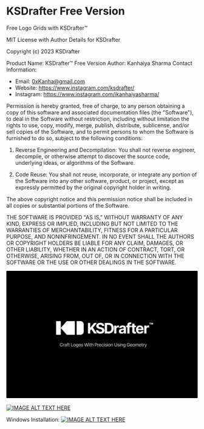 # KSDrafter Free Version
Free Logo Grids with KSDrafter™  

MIT License with Author Details for KSDrafter

Copyright (c) 2023 KSDrafter

Product Name: KSDrafter™ Free Version
Author: Kanhaiya Sharma
Contact Information:
- Email: 0xKanha@gmail.com
- Website: https://www.instagram.com/ksdrafter/
- Instagram: https://www.instagram.com/ikanhaiyasharma/

Permission is hereby granted, free of charge, to any person obtaining a copy of this software and associated documentation files (the "Software"), to deal in the Software without restriction, including without limitation the rights to use, copy, modify, merge, publish, distribute, sublicense, and/or sell copies of the Software, and to permit persons to whom the Software is furnished to do so, subject to the following conditions:

1. Reverse Engineering and Decompilation: You shall not reverse engineer, decompile, or otherwise attempt to discover the source code, underlying ideas, or algorithms of the Software.

2. Code Reuse: You shall not reuse, incorporate, or integrate any portion of the Software into any other software, product, or project, except as expressly permitted by the original copyright holder in writing.

The above copyright notice and this permission notice shall be included in all copies or substantial portions of the Software.

THE SOFTWARE IS PROVIDED "AS IS," WITHOUT WARRANTY OF ANY KIND, EXPRESS OR IMPLIED, INCLUDING BUT NOT LIMITED TO THE WARRANTIES OF MERCHANTABILITY, FITNESS FOR A PARTICULAR PURPOSE, AND NONINFRINGEMENT. IN NO EVENT SHALL THE AUTHORS OR COPYRIGHT HOLDERS BE LIABLE FOR ANY CLAIM, DAMAGES, OR OTHER LIABILITY, WHETHER IN AN ACTION OF CONTRACT, TORT, OR OTHERWISE, ARISING FROM, OUT OF, OR IN CONNECTION WITH THE SOFTWARE OR THE USE OR OTHER DEALINGS IN THE SOFTWARE.


![alt text](https://github.com/ikanhaiyasharma/KSDrafter/blob/main/KSD.jpg?raw=true)


[![IMAGE ALT TEXT HERE](https://img.youtube.com/vi/YOUTUBE_VIDEO_ID_HERE/0.jpg)](https://www.youtube.com/watch?v=YOUTUBE_VIDEO_ID_HERE)

Windows Installation: [![IMAGE ALT TEXT HERE](https://img.youtube.com/vi/pqBks3YfCdo/0.jpg)](https://www.youtube.com/watch?v=pqBks3YfCdo)

